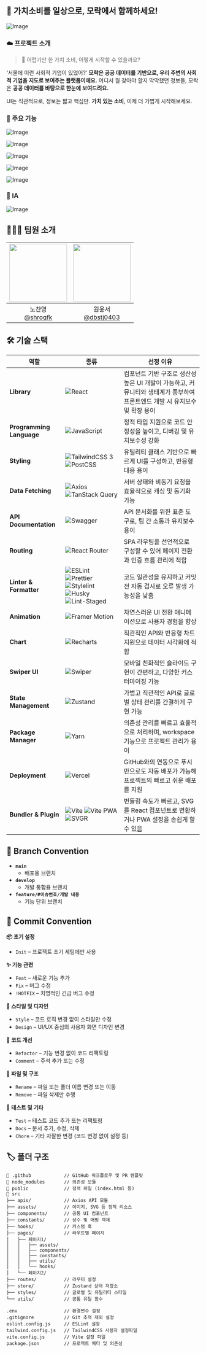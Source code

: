 <!-- prettier-ignore-start -->

## 💌 가치소비를 일상으로, 모락에서 함께하세요!

![Image](https://github.com/user-attachments/assets/375a8f56-3eef-4007-9eda-ab90832de409)

### ☁️ 프로젝트 소개

> 🤔 어렵기만 한 가치 소비, 어떻게 시작할 수 있을까요?


‘서울에 이런 사회적 기업이 있었어?’ **모락은 공공 데이터를 기반으로, 우리 주변의 사회적 기업을 지도로 보여주는 플랫폼이에요.** 어디서 뭘 찾아야 할지 막막했던 정보들, 모락은 **공공 데이터를 바탕으로 한눈에 보여드려요.**

UI는 직관적으로, 정보는 짧고 핵심만. **가치 있는 소비**, 이제 더 가볍게 시작해보세요.

### 🌟 주요 기능

![Image](https://github.com/user-attachments/assets/cd0d3f0e-e03b-4ac8-b0ba-a591698c767a)

![Image](https://github.com/user-attachments/assets/3bcd3e66-e922-4c86-8ac2-a928c8432734)

![Image](https://github.com/user-attachments/assets/704fbbc9-d1b3-49c0-bb57-2e533303ace9)

![Image](https://github.com/user-attachments/assets/6436a5a7-dad0-445a-a861-2212155a9aa3)

![Image](https://github.com/user-attachments/assets/af5efe23-fd79-47f0-8204-094173d89d5d)

### 📍 IA

![Image](https://github.com/user-attachments/assets/f3d7e34a-0664-47b0-8fde-0887820c6eb3)


## 👩🏻‍💻 팀원 소개

| <img src="https://avatars.githubusercontent.com/u/137189866?v=4" width="150" height="150"/> | <img src="https://avatars.githubusercontent.com/u/113417326?v=4" width="150" height="150"/> |
| :-----------------------------------------------------------------------------------------: | :-----------------------------------------------------------------------------------------: |
| 노찬영<br/>[@shroqfk](https://github.com/shroqfk) | 원윤서<br/>[@dbstj0403](https://github.com/dbstj0403) |

## 🛠 기술 스택

  <div align="center">

| 역할                 | 종류                                                                                                                                                                                                                                                                                                                            | 선정 이유                                                                                                                                                           |
| -------------------- | ------------------------------------------------------------------------------------------------------------------------------------------------------------------------------------------------------------------------------------------------------------------------------------------------------------------------------- | ---------------------------------------------------------------------------------------------------------------------------------------------------------------- |
| **Library**          | ![React](https://img.shields.io/badge/React-61DAFB?style=for-the-badge&logo=React&logoColor=black)                                                                                                                                                                                                                              | 컴포넌트 기반 구조로 생산성 높은 UI 개발이 가능하고, 커뮤니티와 생태계가 풍부하여 프론트엔드 개발 시 유지보수 및 확장 용이                                                                 |
| **Programming Language** | ![JavaScript](https://img.shields.io/badge/JavaScript-F7DF1E?style=for-the-badge&logo=javascript&logoColor=black)                                                                                                                                                                                                              | 정적 타입 지원으로 코드 안정성을 높이고, 디버깅 및 유지보수성 강화                                                                                          |
| **Styling**          | ![TailwindCSS 3](https://img.shields.io/badge/TailwindCSS-3-06B6D4?style=for-the-badge&logo=tailwindcss&logoColor=white)    ![PostCSS](https://img.shields.io/badge/PostCSS-DD3A0A?style=for-the-badge&logo=postcss&logoColor=white)                                                                                                                                                                                      | 유틸리티 클래스 기반으로 빠르게 UI를 구성하고, 반응형 대응 용이                                                                               |
| **Data Fetching**    | ![Axios](https://img.shields.io/badge/Axios-5A29E4?style=for-the-badge&logo=Axios&logoColor=white) ![TanStack Query](https://img.shields.io/badge/TanStack%20Query-FF4154?style=for-the-badge&logo=react-query&logoColor=white)                                                                                               | 서버 상태와 비동기 요청을 효율적으로 캐싱 및 동기화 가능                                                                                  |
| **API Documentation** | ![Swagger](https://img.shields.io/badge/Swagger-85EA2D?style=for-the-badge&logo=Swagger&logoColor=black)                                                                                                                                                                                                                           | API 문서화를 위한 표준 도구로, 팀 간 소통과 유지보수 용이                                                                                            |
| **Routing**          | ![React Router](https://img.shields.io/badge/React%20Router-CA4245?style=for-the-badge&logo=react-router&logoColor=white)                                                                                                                                                                                                      | SPA 라우팅을 선언적으로 구성할 수 있어 페이지 전환과 인증 흐름 관리에 적합                                                                            |
| **Linter & Formatter**       | ![ESLint](https://img.shields.io/badge/ESLint-4B3263?style=for-the-badge&logo=eslint&logoColor=white) ![Prettier](https://img.shields.io/badge/prettier-1A2C34?style=for-the-badge&logo=prettier&logoColor=F7BA3E) ![Stylelint](https://img.shields.io/badge/stylelint-333333?style=for-the-badge&logo=stylelint&logoColor=white") ![Husky](https://img.shields.io/badge/Husky-000000?style=for-the-badge&logo=husky&logoColor=white) ![Lint-Staged](https://img.shields.io/badge/Lint_Staged-000000?style=for-the-badge&logo=lint-staged&logoColor=white)| 코드 일관성을 유지하고 커밋 전 자동 검사로 오류 발생 가능성을 낮춤                                                                     |
| **Animation**          | ![Framer Motion](https://img.shields.io/badge/Framer_Motion-EF008F?style=for-the-badge&logo=framer&logoColor=white)                                                                                                                                                                                      | 자연스러운 UI 전환 애니메이션으로 사용자 경험을 향상                                                                               |
| **Chart**          | ![Recharts](https://img.shields.io/badge/Recharts-FF6384?style=for-the-badge&logo=recharts&logoColor=white)                                                                                                                                                                                    | 직관적인 API와 반응형 차트 지원으로 데이터 시각화에 적합                                                                               |
| **Swiper UI**          | ![Swiper](https://img.shields.io/badge/Swiper-6332F6?style=for-the-badge&logo=swiper&logoColor=white)                                                                                                                                                                                    | 모바일 친화적인 슬라이드 구현이 간편하고, 다양한 커스터마이징 가능                                                                               |
| **State Management**          | ![Zustand](https://img.shields.io/badge/Zustand-000000?style=for-the-badge&logo=zustand&logoColor=white)                                                                                                                                                                                    | 가볍고 직관적인 API로 글로벌 상태 관리를 간결하게 구현 가능                                                                               |
| **Package Manager**  | ![Yarn](https://img.shields.io/badge/Yarn-2C8EBB?style=for-the-badge&logo=yarn&logoColor=white)                                                                                                                                                                                                                               | 의존성 관리를 빠르고 효율적으로 처리하며, workspace 기능으로 프로젝트 관리가 용이                                                                               |
| **Deployment**       | ![Vercel](https://img.shields.io/badge/Vercel-000000?style=for-the-badge&logo=vercel&logoColor=white)                                                                                                                                                                                                                           | GitHub와의 연동으로 푸시만으로도 자동 배포가 가능해 프로젝트의 빠르고 쉬운 배포를 지원                                                                                                  |
| **Bundler & Plugin**          | ![Vite](https://img.shields.io/badge/Vite-646CFF?style=for-the-badge&logo=vite&logoColor=white)  ![Vite PWA](https://img.shields.io/badge/Vite_PWA-646CFF?style=for-the-badge&logo=pwa&logoColor=white)  ![SVGR](https://img.shields.io/badge/SVGR-FFB13B?style=for-the-badge&logo=svgr&logoColor=white)                                                                                                                                                                                                                               | 번들링 속도가 빠르고, SVG를 React 컴포넌트로 변환하거나 PWA 설정을 손쉽게 할 수 있음                                                                               |                                                                                         |
</div>

## 🍃 Branch Convention

- **`main`**
    - 배포용 브랜치
- **`develop`**
    - 개발 통합용 브랜치
- **`feature/#이슈번호/개발 내용`**
    - 기능 단위 브랜치

## 👾 Commit Convention

**📦 초기 설정**

- `Init` – 프로젝트 초기 세팅에만 사용
    
**✨ 기능 관련**

- `Feat` – 새로운 기능 추가
- `Fix` – 버그 수정
- `!HOTFIX` – 치명적인 긴급 버그 수정

**🎨 스타일 및 디자인**

- `Style` – 코드 로직 변경 없이 스타일만 수정
- `Design` – UI/UX 중심의 사용자 화면 디자인 변경

**🔁 코드 개선**

- `Refactor` – 기능 변경 없이 코드 리팩토링
- `Comment` – 주석 추가 또는 수정

**🧹 파일 및 구조**

- `Rename` – 파일 또는 폴더 이름 변경 또는 이동
- `Remove` – 파일 삭제만 수행

**🧪 테스트 및 기타**

- `Test` – 테스트 코드 추가 또는 리팩토링
- `Docs` – 문서 추가, 수정, 삭제
- `Chore` – 기타 자잘한 변경 (코드 변경 없이 설정 등)

## 🏷️ 폴더 구조

```
📁 .github            // GitHub 워크플로우 및 PR 템플릿
📁 node_modules       // 의존성 모듈
📁 public             // 정적 파일 (index.html 등)
📁 src
├── apis/            // Axios API 모듈
├── assets/          // 이미지, SVG 등 정적 리소스
├── components/      // 공통 UI 컴포넌트
├── constants/       // 상수 및 매핑 객체
├── hooks/           // 커스텀 훅
├── pages/           // 라우트별 페이지
│   ├── 페이지1/
│   │   ├── assets/
│   │   ├── components/
│   │   ├── constants/
│   │   ├── utils/
│   │   └── hooks/
│   └── 페이지2/
├── routes/          // 라우터 설정
├── store/           // Zustand 상태 저장소
├── styles/          // 글로벌 및 유틸리티 스타일
└── utils/           // 공통 유틸 함수

.env                 // 환경변수 설정
.gitignore           // Git 추적 제외 설정
eslint.config.js     // ESLint 설정
tailwind.config.js   // TailwindCSS 사용자 설정파일
vite.config.js       // Vite 설정 파일
package.json         // 프로젝트 메타 및 의존성
```

<!-- prettier-ignore-end -->
